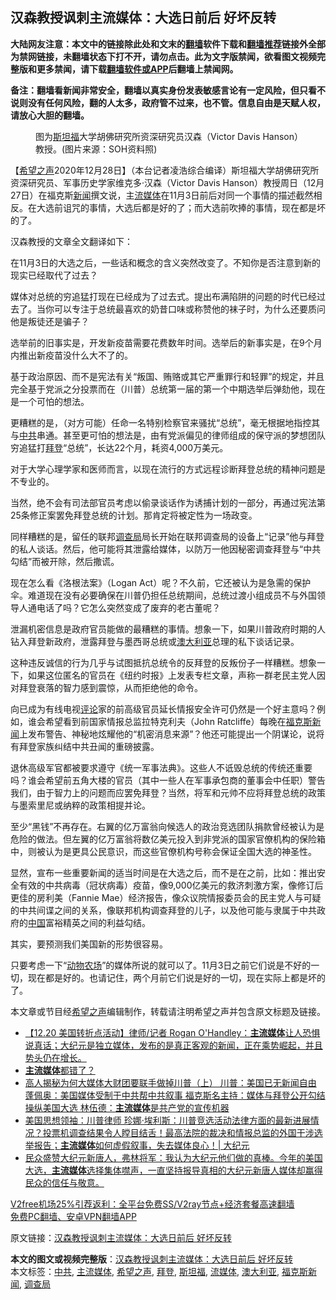  <h2>汉森教授讽刺主流媒体：大选日前后 好坏反转</h2> <p class="notice"><b>大陆网友注意：本文中的链接除此处和文末的<a href="https://github.com/bannedbook/fanqiang" >翻墙</a>软件下载和<a href="https://github.com/killgcd/justmysocks/blob/master/README.md">翻墙推荐</a>链接外全部为禁网链接，未翻墙状态下打不开，请勿点击。此为文字版禁闻，欲看图文视频完整版和更多禁闻，请下载<a href="https://github.com/bannedbook/fanqiang">翻墙软件或APP</a>后翻墙上禁闻网。</p><p>备注：翻墙看新闻非常安全，翻墙以真实身份发表敏感言论有一定风险，但只看不说则没有任何风险，翻的人太多，政府管不过来，也不管。信息自由是天赋人权，请放心大胆的翻墙。</b></p>  <div class="entry"> <figure> <p><figcaption>图为<a href="https://www.bannedbook.org/bnews/tag/%e6%96%af%e5%9d%a6%e7%a6%8f/" class="st_tag internal_tag" rel="tag" title="标签 斯坦福 下的日志">斯坦福</a>大学胡佛研究所资深研究员汉森（Victor Davis Hanson）教授。(图片来源：SOH资料照)</figcaption></figure> <p>【<span class='wp_keywordlink_affiliate'><a href="https://www.soundofhope.org" title="希望之声" target="_blank">希望之声</a></span>2020年12月28日】（本台记者凌浩综合编译）斯坦福大学胡佛研究所资深研究员、军事历史学家维克多·汉森（Victor Davis Hanson）教授周日（12月27日）在福克斯<span class='wp_keywordlink_affiliate'><a href="https://www.bannedbook.org/" title="新闻">新闻</a></span>撰文说，主<a href="https://www.bannedbook.org/bnews/tag/%E6%B5%81%E5%AA%92%E4%BD%93/" class="st_tag internal_tag" rel="tag" title="标签 流媒体 下的日志">流媒体</a>在11月3日前后对同一个事情的描述截然相反。在大选前诅咒的事情，大选后都是好的了；而大选前吹捧的事情，现在都是坏的了。</p> <p>汉森教授的文章全文翻译如下：</p> <p>在11月3日的大选之后，一些话和概念的含义突然改变了。不知你是否注意到新的现实已经取代了过去？</p> <p>媒体对总统的穷追猛打现在已经成为了过去式。提出布满陷阱的问题的时代已经过去了。当你可以专注于总统最喜欢的奶昔口味或称赞他的袜子时，为什么还要质问他是叛徒还是骗子？</p> <p>选举前的旧事实是，开发新疫苗需要花费数年时间。选举后的新事实是，在9个月内推出新疫苗没什么大不了的。</p>  <p>基于政治原因、而不是宪法有关“叛国、贿赂或其它严重罪行和轻罪”的规定，并且完全基于党派之分投票而在（川普）总统第一届的第一个中期选举后弹劾他，现在是一个可怕的想法。</p> <p>更糟糕的是，（对方可能）任命一名特别检察官来骚扰“总统”，毫无根据地指控其与<a href="https://www.bannedbook.org/bnews/tag/%e4%b8%ad%e5%85%b1/" class="st_tag internal_tag" rel="tag" title="标签 中共 下的日志">中共</a>串通。甚至更可怕的想法是，由有党派偏见的律师组成的保守派的梦想团队穷追猛打<a href="https://www.bannedbook.org/bnews/tag/%e6%8b%9c%e7%99%bb/" class="st_tag internal_tag" rel="tag" title="标签 拜登 下的日志">拜登</a>“总统”，长达22个月，耗资4,000万美元。</p> <p>对于大学心理学家和医师而言，以现在流行的方式远程诊断拜登总统的精神问题是不专业的。</p> <p>当然，绝不会有司法部官员考虑以偷录谈话作为诱捕计划的一部分，再通过宪法第25条修正案罢免拜登总统的计划。那肯定将被定性为一场政变。</p> <p>同样糟糕的是，留任的联邦<a href="https://www.bannedbook.org/bnews/tag/%E8%B0%83%E6%9F%A5%E5%B1%80/" class="st_tag internal_tag" rel="tag" title="标签 调查局 下的日志">调查局</a>局长开始在联邦调查局的设备上“记录”他与拜登的私人谈话。然后，他可能将其泄露给媒体，以防万一他因秘密调查拜登与“中共勾结”而被开除，然后撒谎。</p>  <p>现在怎么看《洛根法案》（Logan Act）呢？不久前，它还被认为是急需的保护伞。难道现在没有必要确保在川普仍担任总统期间，总统过渡小组成员不与外国领导人通电话了吗？它怎么突然变成了废弃的老古董呢？</p> <p>泄漏机密信息是政府官员能做的最糟糕的事情。想象一下，如果川普政府时期的人钻入拜登新政府，泄露拜登与墨西哥总统或<a href="https://www.bannedbook.org/bnews/tag/%e6%be%b3%e5%a4%a7%e5%88%a9%e4%ba%9a/" class="st_tag internal_tag" rel="tag" title="标签 澳大利亚 下的日志">澳大利亚</a>总理的私下谈话记录。</p> <p>这种违反诚信的行为几乎与试图抵抗总统令的反拜登的反叛份子一样糟糕。想象一下，如果这位匿名的官员在《纽约时报》上发表专栏文章，声称一群老民主党人因对拜登衰落的智力感到震惊，从而拒绝他的命令。</p> <p>向已成为有线电视<span class='wp_keywordlink_affiliate'><a href="https://www.bannedbook.org/bnews/comments/" title="新闻评论" target="_blank">评论</a></span>家的前高级官员延长情报安全许可仍然是一个好主意吗？例如，谁会希望看到前国家情报总监拉特克利夫（John Ratcliffe）每晚在<a href="https://www.bannedbook.org/bnews/tag/%e7%a6%8f%e5%85%8b%e6%96%af%e6%96%b0%e9%97%bb/" class="st_tag internal_tag" rel="tag" title="标签 福克斯新闻 下的日志">福克斯新闻</a>上发布警告、神秘地炫耀他的“机密消息来源”？他还可能提出一个阴谋论，说将有拜登家族纠结中共丑闻的重磅披露。</p> <p>退休高级军官都被要求遵守《统一军事法典》。这些人不诋毁总统的传统还重要吗？谁会希望前五角大楼的官员（其中一些人在军事承包商的董事会中任职）警告我们，由于智力上的问题而应罢免拜登？当然，将军和元帅不应将拜登总统的政策与墨索里尼或纳粹的政策相提并论。</p>  <p>至少“黑钱”不再存在。右翼的亿万富翁向候选人的政治竞选团队捐款曾经被认为是危险的做法。但左翼的亿万富翁将数亿美元投入到非党派的国家官僚机构的保险箱中，则被认为是更具公民意识，而这些官僚机构号称会保证全国大选的神圣性。</p> <p>显然，宣布一些重要新闻的适当时间是在大选之后，而不是在之前，比如：推出安全有效的中共病毒（冠状病毒）疫苗，像9,000亿美元的救济刺激方案，像修订后更佳的房利美（Fannie Mae）经济报告，像众议院情报委员会的民主党人与可疑的中共间谍之间的关系，像联邦机构调查拜登的儿子，以及他可能与隶属于中共政府的<span class='wp_keywordlink_affiliate'><a href="https://www.bannedbook.org/" title="中国" target="_blank">中国</a></span>富裕精英之间的利益勾结。</p> <p>其实，要预测我们美国新的形势很容易。</p> <p>只要考虑一下“<span class='wp_keywordlink'><a href="https://www.bannedbook.org/forum2/topic1623.html" title="乔治·奥威尔《动物庄园》《动物农场》" target="_blank">动物农场</a></span>”的媒体所说的就可以了。11月3日之前它们说是不好的一切，现在都是好的。也请记住，两个月前它们说是好的一切，现在实际上都是坏的了。</p> <p>本文章或节目经<a href="https://www.bannedbook.org/bnews/tag/%e5%b8%8c%e6%9c%9b%e4%b9%8b%e5%a3%b0/" class="st_tag internal_tag" rel="tag" title="标签 希望之声 下的日志">希望之声</a>编辑制作，转载请注明希望之声并包含原文标题及链接。</p>  <ul class='op-related-articles' title='相关阅读'> <li><a href='https://www.bannedbook.org/bnews/bannedvideo/20201226/1455529.html' target='_blank'>【12.20 美国转折点活动】律师/记者 Rogan O'Handley：<b>主流媒体</b>让人恐惧说真话；大纪元是独立媒体，发布的是真正客观的新闻，正在乘势崛起，并且势头仍在增长。</a></li> <li><a href='https://www.bannedbook.org/bnews/bannedvideo/20201225/1454485.html' target='_blank'><b>主流媒体</b>都错了？</a></li> <li><a href='https://www.bannedbook.org/bnews/comments/20201225/1454454.html' target='_blank'>高人揭秘为何大媒体大财团要联手做掉川普（上） 川普：美国已无新闻自由 蓬佩奥：美国媒体受制于中共帮中共叙事 福克斯名主持：媒体与拜登公开勾结操纵美国大选 林伍德：<b>主流媒体</b>是共产党的宣传机器</a></li> <li><a href='https://www.bannedbook.org/bnews/cbnews/20201223/1453594.html' target='_blank'>美国思想领袖：川普律师 珍娜·埃利斯：川普竞选活动法律方面的最新进展情况？投票机调查结果令人瞠目结舌！最高法院的裁决和情报总监的外国干涉选举报告；<b>主流媒体</b>如何虚假叙事，失去媒体良心！| 大纪元</a></li> <li><a href='https://www.bannedbook.org/bnews/bannedvideo/20201223/1453318.html' target='_blank'>民众盛赞大纪元新唐人，弗林将军：我认为大纪元他们做的真棒。今年的美国大选，<b>主流媒体</b>选择集体噤声，一直坚持报导真相的大纪元新唐人媒体却赢得民众的信任与敬意。</a></li> </ul> <p class="texttj"> <a href="https://github.com/bannedbook/fanqiang/wiki/V2ray%E6%9C%BA%E5%9C%BA" target="_blank">V2free机场25%引荐返利：全平台免费SS/V2ray节点+经济套餐高速翻墙</a><br/> <a href="https://github.com/bannedbook/fanqiang/wiki/%E7%A6%81%E9%97%BB%E7%BD%91%E5%AE%89%E5%8D%93%E7%BF%BB%E5%A2%99%E6%96%B0%E9%97%BBAPP" target="_blank">免费PC翻墙、安卓VPN翻墙APP</a></p><p>原文链接：<a class="src_link"  href="https://www.soundofhope.org/post/458068" target="_blank">汉森教授讽刺主流媒体：大选日前后 好坏反转</a></p><a name='sharetosocial'></a>       <div><b>本文的图文或视频完整版</b>：<a href='https://www.bannedbook.org/bnews/comments/20201229/1456797.html'>汉森教授讽刺主流媒体：大选日前后 好坏反转</a></div>  </div><!--END ENTRY--> <div class="postfooter"> <div>本文标签：<a href="https://www.bannedbook.org/bnews/tag/%e4%b8%ad%e5%85%b1/" rel="tag">中共</a>, <a href="https://www.bannedbook.org/bnews/tag/%e4%b8%bb%e6%b5%81%e5%aa%92%e4%bd%93/" rel="tag">主流媒体</a>, <a href="https://www.bannedbook.org/bnews/tag/%e5%b8%8c%e6%9c%9b%e4%b9%8b%e5%a3%b0/" rel="tag">希望之声</a>, <a href="https://www.bannedbook.org/bnews/tag/%e6%8b%9c%e7%99%bb/" rel="tag">拜登</a>, <a href="https://www.bannedbook.org/bnews/tag/%e6%96%af%e5%9d%a6%e7%a6%8f/" rel="tag">斯坦福</a>, <a href="https://www.bannedbook.org/bnews/tag/%E6%B5%81%E5%AA%92%E4%BD%93/" rel="tag">流媒体</a>, <a href="https://www.bannedbook.org/bnews/tag/%e6%be%b3%e5%a4%a7%e5%88%a9%e4%ba%9a/" rel="tag">澳大利亚</a>, <a href="https://www.bannedbook.org/bnews/tag/%e7%a6%8f%e5%85%8b%e6%96%af%e6%96%b0%e9%97%bb/" rel="tag">福克斯新闻</a>, <a href="https://www.bannedbook.org/bnews/tag/%E8%B0%83%E6%9F%A5%E5%B1%80/" rel="tag">调查局</a></div>  </div><!--END POSTFOOTER--> 